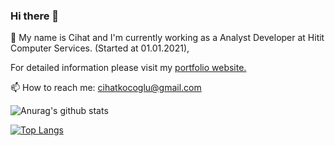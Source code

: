 ### Hi there 👋

💬 My name is Cihat and I'm currently working as a Analyst Developer at Hitit Computer Services. (Started at 01.01.2021),

For detailed information please visit my <a href="https://Ckocoglu.github.io/" target="_blank">portfolio website.</a>

📫 How to reach me: cihatkocoglu@gmail.com

![Anurag's github stats](https://github-readme-stats.vercel.app/api?username=Ckocoglu&show_icons=true&count_private=true&theme=tokyonight)

[![Top Langs](https://github-readme-stats.vercel.app/api/top-langs/?username=Ckocoglu&langs_count=6)](https://github.com/Ckocoglu/github-readme-stats)


